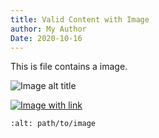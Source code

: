 ```yaml
---
title: Valid Content with Image
author: My Author
Date: 2020-10-16
---
```

This is file contains a image.

![Image alt title](/path/to/image.png)

[![Image with link](/path/to/link.png)](https://example.com/link.png)

```{image} {filename}/path/to/image.png
:alt: path/to/image
```
